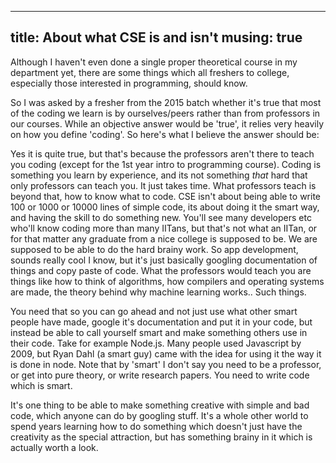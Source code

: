 -----
title: About what CSE is and isn't
musing: true
-----

Although I haven't even done a single proper theoretical course in my department yet, there are some things which all freshers to college, especially those interested in programming, should know.

So I was asked by a fresher from the 2015 batch whether it's true that most of the coding we learn is by ourselves/peers rather than from professors in our courses. While an objective answer would be 'true', it relies very heavily on how you define 'coding'. So here's what I believe the answer should be:

Yes it is quite true, but that's because the professors aren't there to teach you coding (except for the 1st year intro to programming course). Coding is something you learn by experience, and its not something *that* hard that only professors can teach you. It just takes time. What professors teach is beyond that, how to know what to code. CSE isn't about being able to write 100 or 1000 or 10000 lines of simple code, its about doing it the smart way, and having the skill to do something new. You'll see many developers etc who'll know coding more than many IITans, but that's not what an IITan, or for that matter any graduate from a nice college is supposed to be. We are supposed to be able to do the hard brainy work. So app development, sounds really cool I know, but it's just basically googling documentation of things and copy paste of code. What the professors would teach you are things like how to think of algorithms, how compilers and operating systems are made, the theory behind why machine learning works.. Such things. 

You need that so you can go ahead and not just use what other smart people have made, google it's documentation and put it in your code, but instead be able to call yourself smart and make something others use in their code. Take for example Node.js. Many people used Javascript by 2009, but Ryan Dahl (a smart guy) came with the idea for using it the way it is done in node. Note that by 'smart' I don't say you need to be a professor, or get into pure theory, or write research papers. You need to write code which is smart.

It's one thing to be able to make something creative with simple and bad code, which anyone can do by googling stuff. It's a whole other world to spend years learning how to do something which doesn't just have the creativity as the special attraction, but has something brainy in it which is actually worth a look.
